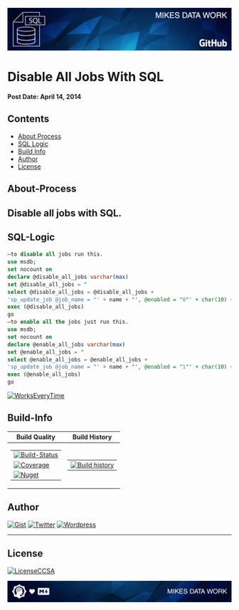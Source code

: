 ![MIKES DATA WORK GIT REPO](https://raw.githubusercontent.com/mikesdatawork/images/master/git_mikes_data_work_banner_01.png "Mikes Data Work")        

# Disable All Jobs With SQL 
**Post Date: April 14, 2014**        



## Contents    
- [About Process](##About-Process)  
- [SQL Logic](#SQL-Logic)  
- [Build Info](#Build-Info)  
- [Author](#Author)  
- [License](#License)       

## About-Process    <div>
  Disable all jobs with SQL.
---
## SQL-Logic
```SQL
–to disable all jobs run this.
use msdb;
set nocount on
declare @disable_all_jobs varchar(max)
set @disable_all_jobs = "
select @disable_all_jobs = @disable_all_jobs +
'sp_update_job @job_name = "' + name + "', @enabled = "0"' + char(10) + 'go' + char(10) from sysjobs
exec (@disable_all_jobs)
go
–to enable all the jobs just run this.
use msdb;
set nocount on
declare @enable_all_jobs varchar(max)
set @enable_all_jobs = "
select @enable_all_jobs = @enable_all_jobs +
'sp_update_job @job_name = "' + name + "', @enabled = "1"' + char(10) + 'go' + char(10) from sysjobs
exec (@enable_all_jobs)
go
```




[![WorksEveryTime](https://forthebadge.com/images/badges/60-percent-of-the-time-works-every-time.svg)](https://shitday.de/)

## Build-Info

| Build Quality | Build History |
|--|--|
|<table><tr><td>[![Build-Status](https://ci.appveyor.com/api/projects/status/pjxh5g91jpbh7t84?svg?style=flat-square)](#)</td></tr><tr><td>[![Coverage](https://coveralls.io/repos/github/tygerbytes/ResourceFitness/badge.svg?style=flat-square)](#)</td></tr><tr><td>[![Nuget](https://img.shields.io/nuget/v/TW.Resfit.Core.svg?style=flat-square)](#)</td></tr></table>|<table><tr><td>[![Build history](https://buildstats.info/appveyor/chart/tygerbytes/resourcefitness)](#)</td></tr></table>|

## Author

[![Gist](https://img.shields.io/badge/Gist-MikesDataWork-<COLOR>.svg)](https://gist.github.com/mikesdatawork)
[![Twitter](https://img.shields.io/badge/Twitter-MikesDataWork-<COLOR>.svg)](https://twitter.com/mikesdatawork)
[![Wordpress](https://img.shields.io/badge/Wordpress-MikesDataWork-<COLOR>.svg)](https://mikesdatawork.wordpress.com/)





---
## License
[![LicenseCCSA](https://img.shields.io/badge/License-CreativeCommonsSA-<COLOR>.svg)](https://creativecommons.org/share-your-work/licensing-types-examples/)

![Mikes Data Work](https://raw.githubusercontent.com/mikesdatawork/images/master/git_mikes_data_work_banner_02.png "Mikes Data Work")

